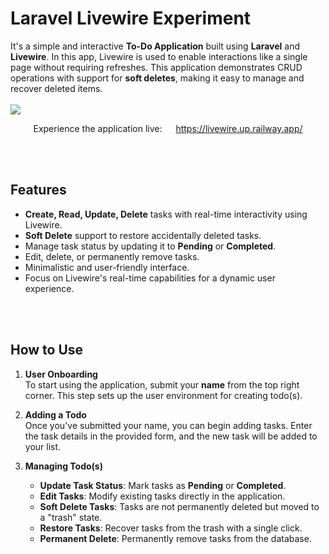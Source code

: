 # Laravel Livewire Experiment

It's a simple and interactive **To-Do Application** built using **Laravel** and **Livewire**. In this app, Livewire is used to enable interactions like a single page without requiring refreshes. This application demonstrates CRUD operations with support for **soft deletes**, making it easy to manage and recover deleted items.
<br><br>
<img src="https://github.com/user-attachments/assets/681ee7f6-7aa4-465f-84fb-de89668e6ff5" />

<p align="center">Experience the application live: <img src="https://user-images.githubusercontent.com/34242279/198895174-067df900-8463-4455-9b1f-13a9b7e9ae6e.svg" height="14" width="14"/> <a href="https://livewire.up.railway.app/" target="_blank">https://livewire.up.railway.app/</a></p>

<br><br>
## Features

- **Create, Read, Update, Delete** tasks with real-time interactivity using Livewire.
- **Soft Delete** support to restore accidentally deleted tasks.
- Manage task status by updating it to **Pending** or **Completed**.
- Edit, delete, or permanently remove tasks.
- Minimalistic and user-friendly interface.
- Focus on Livewire's real-time capabilities for a dynamic user experience.

<br><br>
## How to Use

1. **User Onboarding**  
   To start using the application, submit your **name** from the top right corner. This step sets up the user environment for creating todo(s).

2. **Adding a Todo**  
   Once you've submitted your name, you can begin adding tasks. Enter the task details in the provided form, and the new task will be added to your list.

3. **Managing Todo(s)**  
   - **Update Task Status**: Mark tasks as **Pending** or **Completed**.
   - **Edit Tasks**: Modify existing tasks directly in the application.
   - **Soft Delete Tasks**: Tasks are not permanently deleted but moved to a "trash" state.
   - **Restore Tasks**: Recover tasks from the trash with a single click.
   - **Permanent Delete**: Permanently remove tasks from the database.
